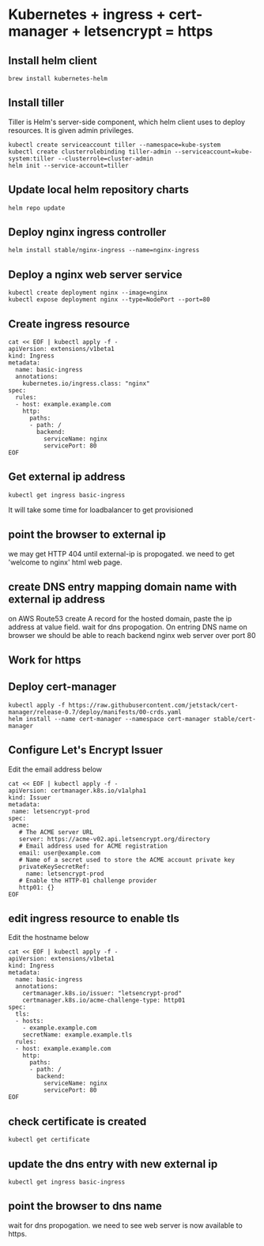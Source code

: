 # Kubernetes + ingress + cert-manager + letsencrypt = https

## Install helm client
```
brew install kubernetes-helm
```

## Install tiller
Tiller is Helm's server-side component, which helm client uses to deploy resources. It is given admin privileges.
```
kubectl create serviceaccount tiller --namespace=kube-system
kubectl create clusterrolebinding tiller-admin --serviceaccount=kube-system:tiller --clusterrole=cluster-admin
helm init --service-account=tiller
```

## Update local helm repository charts
```
helm repo update
```

## Deploy nginx ingress controller
```
helm install stable/nginx-ingress --name=nginx-ingress
```

## Deploy a nginx web server service
```
kubectl create deployment nginx --image=nginx
kubectl expose deployment nginx --type=NodePort --port=80
```

## Create ingress resource
```
cat << EOF | kubectl apply -f -
apiVersion: extensions/v1beta1
kind: Ingress
metadata:
  name: basic-ingress
  annotations:
    kubernetes.io/ingress.class: "nginx" 
spec:
  rules:
  - host: example.example.com
    http:
      paths:
      - path: /
        backend:
          serviceName: nginx
          servicePort: 80
EOF
```

## Get external ip address
```
kubectl get ingress basic-ingress
```
It will take some time for loadbalancer to get provisioned 

## point the browser to external ip
we may get HTTP 404 until external-ip is propogated.
we need to get 'welcome to nginx' html web page.

## create DNS entry mapping domain name with external ip address
on AWS Route53 create A record for the hosted domain, paste the ip address at value field.
wait for dns propogation.
On entring DNS name on browser we should be able to reach backend nginx web server over port 80


## Work for https
## Deploy cert-manager
```
kubectl apply -f https://raw.githubusercontent.com/jetstack/cert-manager/release-0.7/deploy/manifests/00-crds.yaml
helm install --name cert-manager --namespace cert-manager stable/cert-manager
```

## Configure Let's Encrypt Issuer
Edit the email address below

```
cat << EOF | kubectl apply -f -
apiVersion: certmanager.k8s.io/v1alpha1
kind: Issuer
metadata:
 name: letsencrypt-prod
spec:
 acme:
   # The ACME server URL
   server: https://acme-v02.api.letsencrypt.org/directory
   # Email address used for ACME registration
   email: user@example.com
   # Name of a secret used to store the ACME account private key
   privateKeySecretRef:
     name: letsencrypt-prod
   # Enable the HTTP-01 challenge provider
   http01: {}
EOF
```
## edit ingress resource to enable tls
Edit the hostname below
```
cat << EOF | kubectl apply -f -
apiVersion: extensions/v1beta1
kind: Ingress
metadata:
  name: basic-ingress
  annotations:
    certmanager.k8s.io/issuer: "letsencrypt-prod"
    certmanager.k8s.io/acme-challenge-type: http01
spec:
  tls:
  - hosts:
    - example.example.com
    secretName: example.example.tls
  rules:
  - host: example.example.com
    http:
      paths:
      - path: /
        backend:
          serviceName: nginx
          servicePort: 80
EOF
```

## check certificate is created
```
kubectl get certificate
```

## update the dns entry with new external ip 
```
kubectl get ingress basic-ingress
```

## point the browser to dns name
wait for dns propogation.
we need to see web server is now available to https.



